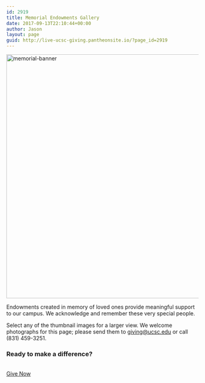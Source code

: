 ```yaml
---
id: 2919
title: Memorial Endowments Gallery
date: 2017-09-13T22:10:44+00:00
author: Jason
layout: page
guid: http://live-ucsc-giving.pantheonsite.io/?page_id=2919
---
```

<img src="http://live-ucsc-giving.pantheonsite.io/wp-content/uploads/2017/09/memorial-banner.jpg" alt="memorial-banner" itemprop="image" height="640" width="1597" /> 

Endowments created in memory of loved ones provide meaningful support to our campus. We acknowledge and remember these very special people.

Select any of the thumbnail images for a larger view. We welcome photographs for this page; please send them to <giving@ucsc.edu> or call (831) 459-3251.

### Ready to make a difference?

<a href="http://connect.ucsc.edu/givenow" target="_self" role="button"><br /> Give Now<br /> </a>

